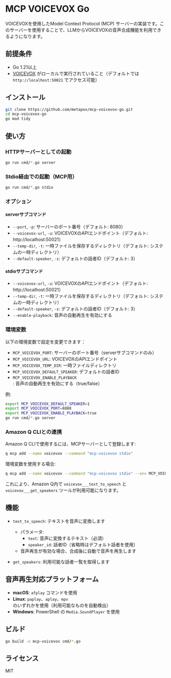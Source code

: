 # MCP VOICEVOX Go

VOICEVOXを使用したModel Context Protocol (MCP) サーバーの実装です。このサーバーを使用することで、LLMからVOICEVOXの音声合成機能を利用できるようになります。

## 前提条件

- Go 1.21以上
- [VOICEVOX](https://voicevox.hiroshiba.jp/) がローカルで実行されていること（デフォルトでは `http://localhost:50021` でアクセス可能）

## インストール

```bash
git clone https://github.com/metapox/mcp-voicevox-go.git
cd mcp-voicevox-go
go mod tidy
```

## 使い方

### HTTPサーバーとしての起動

```bash
go run cmd/*.go server
```

### Stdio経由での起動（MCP用）

```bash
go run cmd/*.go stdio
```

### オプション

#### serverサブコマンド

- `--port`, `-p`: サーバーのポート番号（デフォルト: 8080）
- `--voicevox-url`, `-u`: VOICEVOXのAPIエンドポイント（デフォルト: http://localhost:50021）
- `--temp-dir`, `-t`: 一時ファイルを保存するディレクトリ（デフォルト: システムの一時ディレクトリ）
- `--default-speaker`, `-s`: デフォルトの話者ID（デフォルト: 3）

#### stdioサブコマンド

- `--voicevox-url`, `-u`: VOICEVOXのAPIエンドポイント（デフォルト: http://localhost:50021）
- `--temp-dir`, `-t`: 一時ファイルを保存するディレクトリ（デフォルト: システムの一時ディレクトリ）
- `--default-speaker`, `-s`: デフォルトの話者ID（デフォルト: 3）
- `--enable-playback`: 音声の自動再生を有効にする

### 環境変数

以下の環境変数で設定を変更できます：

- `MCP_VOICEVOX_PORT`: サーバーのポート番号（serverサブコマンドのみ）
- `MCP_VOICEVOX_URL`: VOICEVOXのAPIエンドポイント
- `MCP_VOICEVOX_TEMP_DIR`: 一時ファイルディレクトリ
- `MCP_VOICEVOX_DEFAULT_SPEAKER`: デフォルトの話者ID
- `MCP_VOICEVOX_ENABLE_PLAYBACK`: 音声の自動再生を有効にする（true/false）

例:

```bash
export MCP_VOICEVOX_DEFAULT_SPEAKER=1
export MCP_VOICEVOX_PORT=8888
export MCP_VOICEVOX_ENABLE_PLAYBACK=true
go run cmd/*.go server
```

### Amazon Q CLIとの連携

Amazon Q CLIで使用するには、MCPサーバーとして登録します:

```bash
q mcp add --name voicevox --command "mcp-voicevox stdio"
```

環境変数を使用する場合:

```bash
q mcp add --name voicevox --command "mcp-voicevox stdio" --env MCP_VOICEVOX_DEFAULT_SPEAKER=1 --env MCP_VOICEVOX_ENABLE_PLAYBACK=true
```

これにより、Amazon Q内で `voicevox___text_to_speech` と `voicevox___get_speakers` ツールが利用可能になります。

## 機能

- `text_to_speech`: テキストを音声に変換します
  - パラメータ:
    - `text`: 音声に変換するテキスト（必須）
    - `speaker_id`: 話者ID（省略時はデフォルト話者を使用）
  - 音声再生が有効な場合、合成後に自動で音声を再生します

- `get_speakers`: 利用可能な話者一覧を取得します

## 音声再生対応プラットフォーム

- **macOS**: `afplay` コマンドを使用
- **Linux**: `paplay`、`aplay`、`mpv` のいずれかを使用（利用可能なものを自動検出）
- **Windows**: PowerShell の `Media.SoundPlayer` を使用

## ビルド

```bash
go build -o mcp-voicevox cmd/*.go
```

## ライセンス

MIT

